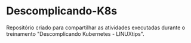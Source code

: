 # Descomplicando-K8s
Repositório criado para compartilhar as atividades executadas durante o treinamento "Descomplicando Kubernetes - LINUXtips".
